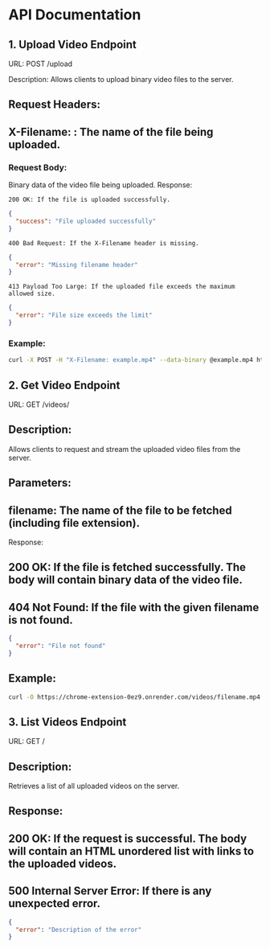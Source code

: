 # API Documentation
## 1. Upload Video Endpoint
URL:
POST /upload

Description:
Allows clients to upload binary video files to the server.

## Request Headers:

## X-Filename: <filename>: The name of the file being uploaded.
### Request Body:

Binary data of the video file being uploaded.
Response:

`200 OK: If the file is uploaded successfully.`
```json
{
  "success": "File uploaded successfully"
}
```

`400 Bad Request: If the X-Filename header is missing.`
```json
{
  "error": "Missing filename header"
}
```

`413 Payload Too Large: If the uploaded file exceeds the maximum allowed size.`

```json
{
  "error": "File size exceeds the limit"
}
```

### Example:
```sh
curl -X POST -H "X-Filename: example.mp4" --data-binary @example.mp4 https://chrome-extension-0ez9.onrender.com/upload
```

## 2. Get Video Endpoint
URL:
GET /videos/<filename>

## Description:
Allows clients to request and stream the uploaded video files from the server.

## Parameters:

## filename: The name of the file to be fetched (including file extension).
Response:

## 200 OK: If the file is fetched successfully. The body will contain binary data of the video file.
## 404 Not Found: If the file with the given filename is not found.

```json
{
  "error": "File not found"
}
```
## Example:

```sh
curl -O https://chrome-extension-0ez9.onrender.com/videos/filename.mp4
```

## 3. List Videos Endpoint
URL:
GET /

## Description:
Retrieves a list of all uploaded videos on the server.

## Response:

## 200 OK: If the request is successful. The body will contain an HTML unordered list with links to the uploaded videos.
## 500 Internal Server Error: If there is any unexpected error.
```json
{
  "error": "Description of the error"
}
```